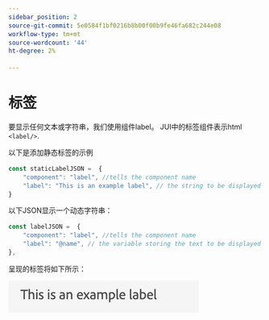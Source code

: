 ```yaml
---
sidebar_position: 2
source-git-commit: 5e0584f1bf0216b8b00f00b9fe46fa682c244e08
workflow-type: tm+mt
source-wordcount: '44'
ht-degree: 2%

---
```



# 标签

要显示任何文本或字符串，我们使用组件label。
JUI中的标签组件表示html `<label/>`.

以下是添加静态标签的示例

```js title="staticLabel.js"
const staticLabelJSON =  {
    "component": "label", //tells the component name
    "label": "This is an example label", // the string to be displayed
}
```

以下JSON显示一个动态字符串：

```js title="dynamicLabel.js"
const labelJSON =  {
    "component": "label", //tells the component name
    "label": "@name", // the variable storing the text to be displayed
},
```

呈现的标签将如下所示：

![标签](./imgs/label.png "标签")